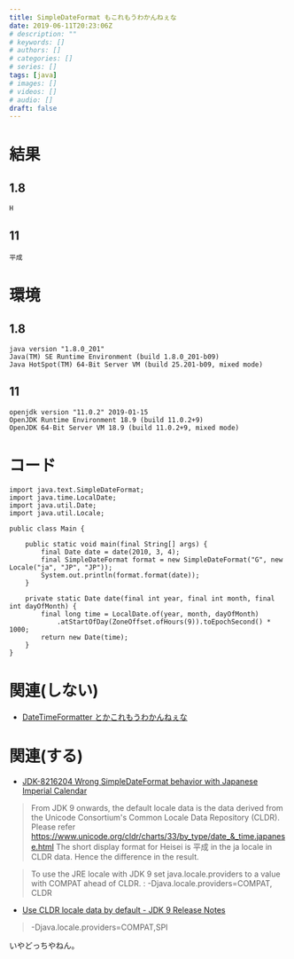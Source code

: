 ```yaml
---
title: SimpleDateFormat もこれもうわかんねぇな
date: 2019-06-11T20:23:06Z
# description: ""
# keywords: []
# authors: []
# categories: []
# series: []
tags: [java]
# images: []
# videos: []
# audio: []
draft: false
---
```


# 結果

## 1.8

```
H
```

## 11

```
平成
```

# 環境

## 1.8

```
java version "1.8.0_201"
Java(TM) SE Runtime Environment (build 1.8.0_201-b09)
Java HotSpot(TM) 64-Bit Server VM (build 25.201-b09, mixed mode)
```

## 11

```
openjdk version "11.0.2" 2019-01-15
OpenJDK Runtime Environment 18.9 (build 11.0.2+9)
OpenJDK 64-Bit Server VM 18.9 (build 11.0.2+9, mixed mode)
```

# コード

```
import java.text.SimpleDateFormat;
import java.time.LocalDate;
import java.util.Date;
import java.util.Locale;

public class Main {

    public static void main(final String[] args) {
        final Date date = date(2010, 3, 4);
        final SimpleDateFormat format = new SimpleDateFormat("G", new Locale("ja", "JP", "JP"));
        System.out.println(format.format(date));
    }

    private static Date date(final int year, final int month, final int dayOfMonth) {
        final long time = LocalDate.of(year, month, dayOfMonth)
            .atStartOfDay(ZoneOffset.ofHours(9)).toEpochSecond() * 1000;
        return new Date(time);
    }
}
```

# 関連(しない)

- [DateTimeFormatter とかこれもうわかんねぇな](https://qiita.com/yukihane/items/9001b15a44d56b1dda23)

# 関連(する)

- [JDK-8216204 Wrong SimpleDateFormat behavior with Japanese Imperial Calendar](https://bugs.openjdk.java.net/browse/JDK-8216204)

> From JDK 9 onwards, the default locale data is the data derived from the Unicode Consortium's Common Locale Data Repository (CLDR). Please refer https://www.unicode.org/cldr/charts/33/by_type/date_&_time.japanese.html
> The short display format for Heisei is 平成 in the ja locale in CLDR data. Hence the difference in the result.

> To use the JRE locale with JDK 9 set java.locale.providers to a value with COMPAT ahead of CLDR. :
> -Djava.locale.providers=COMPAT, CLDR

- [Use CLDR locale data by default - JDK 9 Release Notes](https://www.oracle.com/technetwork/java/javase/9-relnote-issues-3704069.html#JDK-8008577)

> -Djava.locale.providers=COMPAT,SPI

いやどっちやねん。
